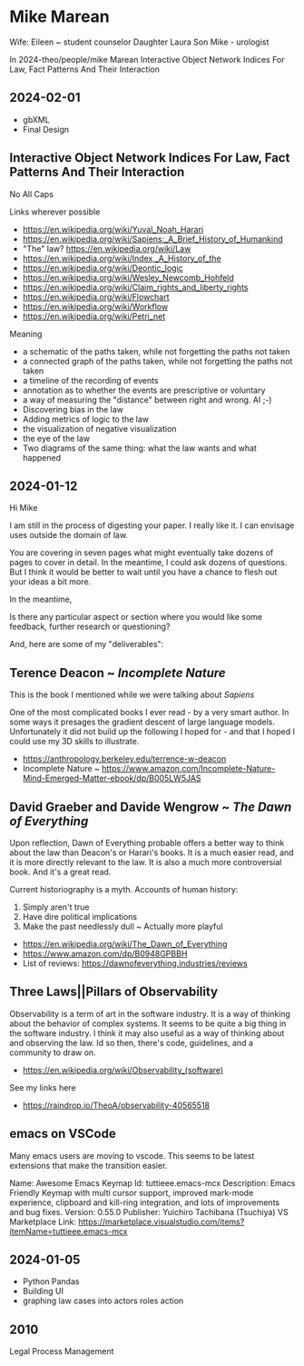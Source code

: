 
# Mike Marean

Wife: Eileen ~ student counselor
Daughter Laura
Son Mike - urologist

In 2024-theo/people/mike Marean
Interactive Object Network Indices For Law, Fact Patterns And Their Interaction

## 2024-02-01

* gbXML
* Final Design

## Interactive Object Network Indices For Law, Fact Patterns And Their Interaction

No All Caps

Links wherever possible

* https://en.wikipedia.org/wiki/Yuval_Noah_Harari
* https://en.wikipedia.org/wiki/Sapiens:_A_Brief_History_of_Humankind
* "The" law? https://en.wikipedia.org/wiki/Law
* https://en.wikipedia.org/wiki/Index,_A_History_of_the
* https://en.wikipedia.org/wiki/Deontic_logic
* https://en.wikipedia.org/wiki/Wesley_Newcomb_Hohfeld
* https://en.wikipedia.org/wiki/Claim_rights_and_liberty_rights
* https://en.wikipedia.org/wiki/Flowchart
* https://en.wikipedia.org/wiki/Workflow
* https://en.wikipedia.org/wiki/Petri_net

Meaning

* a schematic of the paths taken, while not forgetting the paths not taken
* a connected graph of the paths taken, while not forgetting the paths not taken
* a timeline of the recording of events
* annotation as to whether the events are prescriptive or voluntary
* a way of measuring the "distance" between right and wrong. AI  ;-)
* Discovering bias in the law
* Adding metrics of logic to the law
* the visualization of negative visualization
* the eye of the law
* Two diagrams of the same thing: what the law wants and what happened



## 2024-01-12

Hi Mike

I am still in the process of digesting your paper. I really like it. I can envisage uses outside the domain of law.

You are covering in seven pages what might eventually take dozens of pages to cover in detail. In the meantime, I could ask dozens of questions.  But I think it would be better to wait until you have a chance to flesh out your ideas a bit more.

In the meantime,

Is there any particular aspect or section where you would like some feedback, further research or questioning?

And, here are some of my "deliverables":

## Terence Deacon ~ _Incomplete Nature_

This is the book I mentioned while we were talking about _Sapiens_

One of the most complicated books I ever read - by a very smart author. In some ways it presages the gradient descent of large language models. Unfortunately it did not build up the following I hoped for - and that I hoped I could use my 3D skills to illustrate.

* https://anthropology.berkeley.edu/terrence-w-deacon
* Incomplete Nature ~ https://www.amazon.com/Incomplete-Nature-Mind-Emerged-Matter-ebook/dp/B005LW5JAS

## David Graeber and Davide Wengrow ~ _The Dawn of Everything_

Upon reflection, Dawn of Everything probable offers a better way to think about the law than Deacon's or Harari's books.  It is a much easier read, and it is more directly relevant to the law.  It is also a much more controversial book. And it's a great read.

Current historiography is a myth. Accounts of human history:

1. Simply aren't true
2. Have dire political implications
3. Make the past needlessly dull ~ Actually more playful

* https://en.wikipedia.org/wiki/The_Dawn_of_Everything
* https://www.amazon.com/dp/B0948GPBBH
* List of reviews: https://dawnofeverything.industries/reviews


## Three Laws||Pillars of Observability

Observability is a term of art in the software industry.  It is a way of thinking about the behavior of complex systems. It seems to be quite a big thing in the software industry.  I think it may also useful as a way of thinking about and observing the law. Id so then, there's code, guidelines, and a community to draw on.

* https://en.wikipedia.org/wiki/Observability_(software)

See my links here

*  https://raindrop.io/TheoA/observability-40565518


## emacs on VSCode

Many emacs users are moving to vscode.  This seems to be latest extensions that make the transition easier.

Name: Awesome Emacs Keymap
Id: tuttieee.emacs-mcx
Description: Emacs Friendly Keymap with multi cursor support, improved mark-mode experience, clipboard and kill-ring integration, and lots of improvements and bug fixes.
Version: 0.55.0
Publisher: Yuichiro Tachibana (Tsuchiya)
VS Marketplace Link: https://marketplace.visualstudio.com/items?itemName=tuttieee.emacs-mcx


## 2024-01-05

* Python Pandas
* Building UI
* graphing law cases into actors roles action

## 2010

Legal Process Management

